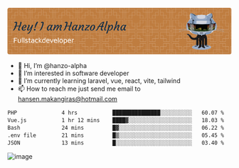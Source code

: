 ![Header](./github-header-image.png)

- 👋 Hi, I’m @hanzo-alpha
- 👀 I’m interested in software developer
- 🌱 I’m currently learning laravel, vue, react, vite, tailwind
- 📫 How to reach me just send me email to hansen.makangiras@hotmail.com 

<!---
hanzo-alpha/hanzo-alpha is a ✨ special ✨ repository because its `README.md` (this file) appears on your GitHub profile.
You can click the Preview link to take a look at your changes.
--->

<!--START_SECTION:waka-->

```txt
PHP              4 hrs           ███████████████░░░░░░░░░░   60.07 %
Vue.js           1 hr 12 mins    ████▓░░░░░░░░░░░░░░░░░░░░   18.03 %
Bash             24 mins         █▓░░░░░░░░░░░░░░░░░░░░░░░   06.22 %
.env file        21 mins         █▒░░░░░░░░░░░░░░░░░░░░░░░   05.45 %
JSON             13 mins         █░░░░░░░░░░░░░░░░░░░░░░░░   03.40 %
```

<!--END_SECTION:waka-->

![image](https://github.com/hanzo-alpha/hanzo-alpha/assets/111342797/c4bd2977-6123-4017-8652-6e166259b484)

